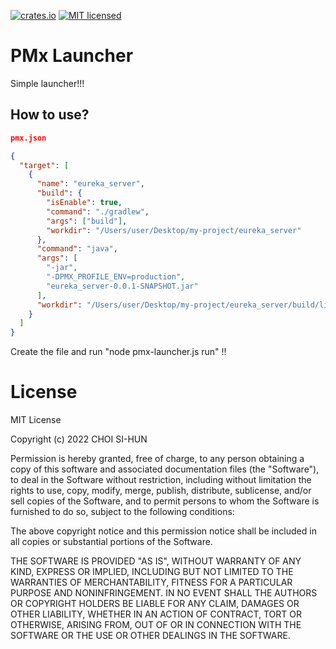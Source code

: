 [![crates.io](https://img.shields.io/crates/v/httparse.svg)](https://crates.io/crates/AthenaEngine)
[![MIT licensed](https://img.shields.io/badge/license-MIT-blue.svg)](./LICENSE-MIT)

# PMx Launcher
Simple launcher!!!

## How to use?
```json
pmx.json

{
  "target": [
    {
      "name": "eureka_server",
      "build": {
        "isEnable": true,
        "command": "./gradlew",
        "args": ["build"],
        "workdir": "/Users/user/Desktop/my-project/eureka_server"
      },
      "command": "java",
      "args": [
        "-jar",
        "-DPMX_PROFILE_ENV=production",
        "eureka_server-0.0.1-SNAPSHOT.jar"
      ],
      "workdir": "/Users/user/Desktop/my-project/eureka_server/build/libs"
    }
  ]
}
```

Create the file and run "node pmx-launcher.js run" !!

    
# License
MIT License

Copyright (c) 2022 CHOI SI-HUN

Permission is hereby granted, free of charge, to any person obtaining a copy
of this software and associated documentation files (the "Software"), to deal
in the Software without restriction, including without limitation the rights
to use, copy, modify, merge, publish, distribute, sublicense, and/or sell
copies of the Software, and to permit persons to whom the Software is
furnished to do so, subject to the following conditions:

The above copyright notice and this permission notice shall be included in all
copies or substantial portions of the Software.

THE SOFTWARE IS PROVIDED "AS IS", WITHOUT WARRANTY OF ANY KIND, EXPRESS OR
IMPLIED, INCLUDING BUT NOT LIMITED TO THE WARRANTIES OF MERCHANTABILITY,
FITNESS FOR A PARTICULAR PURPOSE AND NONINFRINGEMENT. IN NO EVENT SHALL THE
AUTHORS OR COPYRIGHT HOLDERS BE LIABLE FOR ANY CLAIM, DAMAGES OR OTHER
LIABILITY, WHETHER IN AN ACTION OF CONTRACT, TORT OR OTHERWISE, ARISING FROM,
OUT OF OR IN CONNECTION WITH THE SOFTWARE OR THE USE OR OTHER DEALINGS IN THE
SOFTWARE.
